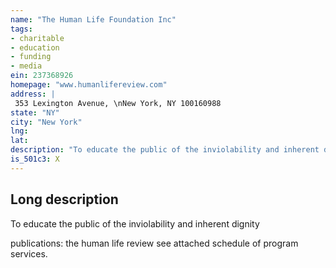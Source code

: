```yaml
---
name: "The Human Life Foundation Inc"
tags:
- charitable
- education
- funding
- media
ein: 237368926
homepage: "www.humanlifereview.com"
address: |
 353 Lexington Avenue, \nNew York, NY 100160988
state: "NY"
city: "New York"
lng: 
lat: 
description: "To educate the public of the inviolability and inherent dignity of all human life. "
is_501c3: X
---
```


## Long description

To educate the public of the inviolability and inherent dignity
  
  publications: the human life review see attached schedule of program services. 
